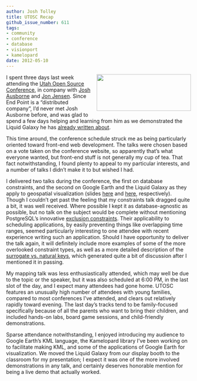 ```yaml
---
author: Josh Tolley
title: UTOSC Recap
github_issue_number: 611
tags:
- community
- conference
- database
- visionport
- kamelopard
date: 2012-05-10
---
```


<div class="separator" style="clear: both; text-align: center;"><a href="/blog/2012/05/utosc-recap/utos-logo.png" imageanchor="1" style="clear:right; float:right; margin-left:1em; margin-bottom:1em"><img border="0" height="100" src="/blog/2012/05/utosc-recap/utos-logo.png" width="257"/></a></div>

I spent three days last week attending the [Utah Open Source Conference](https://web.archive.org/web/20120525040559/http:/conference.utos.org/), in company with [Josh Ausborne](/team/josh-ausborne/) and [Jon Jensen](/team/jon-jensen/). Since End Point is a “distributed company”, I’d never met Josh Ausborne before, and was glad to spend a few days helping and learning from him as we demonstrated the Liquid Galaxy he has [already written about](/blog/2012/05/end-point-at-utah-open-source/).

This time around, the conference schedule struck me as being particularly oriented toward front-end web development. The talks were chosen based on a vote taken on the conference website, so apparently that’s what everyone wanted, but front-end stuff is not generally my cup of tea. That fact notwithstanding, I found plenty to appeal to my particular interests, and a number of talks I didn’t make it to but wished I had.

I delivered two talks during the conference, the first on database constraints, and the second on Google Earth and the Liquid Galaxy as they apply to geospatial visualization (slides [here](https://josh.endpointdev.com/dont-do-that.pdf) and [here](https://josh.endpointdev.com/mighty-maps.pdf), respectively). Though I couldn’t get past the feeling that my constraints talk dragged quite a bit, it was well received. Where possible I kept it as database-agnostic as possible, but no talk on the subject would be complete without mentioning PostgreSQL’s innovative [exclusion constraints](https://www.postgresql.org/docs/current/static/ddl-constraints.html#DDL-CONSTRAINTS-EXCLUSION). Their applicability to scheduling applications, by easily preventing things like overlapping time ranges, seemed particularly interesting to one attendee with recent experience writing such an application. Should I have opportunity to deliver the talk again, it will definitely include more examples of some of the more overlooked constraint types, as well as a more detailed description of the [surrogate vs. natural keys](https://en.wikipedia.org/wiki/Surrogate_key), which generated quite a bit of discussion after I mentioned it in passing.

My mapping talk was less enthusiastically attended, which may well be due to the topic or the speaker, but it was also scheduled at 6:00 PM, in the last slot of the day, and I expect many attendees had gone home. UTOSC features an unusually high number of attendees with young families, compared to most conferences I’ve attended, and clears out relatively rapidly toward evening. The last day’s tracks tend to be family-focused specifically because of all the parents who want to bring their children, and included hands-on labs, board game sessions, and child-friendly demonstrations.

Sparse attendance notwithstanding, I enjoyed introducing my audience to Google Earth’s KML language, the Kamelopard library I’ve been working on to facilitate making KML, and some of the applications of Google Earth for visualization. We moved the Liquid Galaxy from our display booth to the classroom for my presentation; I expect it was one of the more involved demonstrations in any talk, and certainly deserves honorable mention for being a live demo that actually worked.
